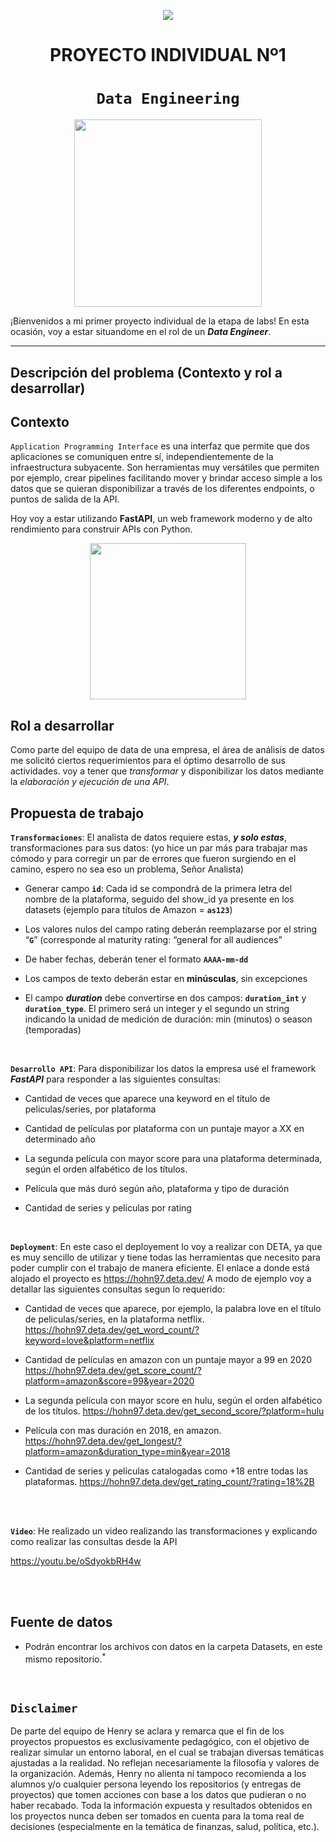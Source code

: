 <p align=center><img src=https://d31uz8lwfmyn8g.cloudfront.net/Assets/logo-henry-white-lg.png><p>

# <h1 align=center> **PROYECTO INDIVIDUAL Nº1** </h1>

# <h1 align=center>**`Data Engineering`**</h1>

<p align="center">
<img src="https://files.realpython.com/media/What-is-Data-Engineering_Watermarked.607e761a3c0e.jpg"  height=300>
</p>

¡Bienvenidos a mi primer proyecto individual de la etapa de labs! En esta ocasión, voy a estar situandome en el rol de un ***Data Engineer***.  

<hr>  

## **Descripción del problema (Contexto y rol a desarrollar)**

## Contexto

`Application Programming Interface`  es una interfaz que permite que dos aplicaciones se comuniquen entre sí, independientemente de la infraestructura subyacente. Son herramientas muy versátiles que permiten por ejemplo, crear pipelines facilitando mover y brindar acceso simple a los datos que se quieran disponibilizar a través de los diferentes endpoints, o puntos de salida de la API.

Hoy voy a estar utilizando **FastAPI**, un web framework moderno y de alto rendimiento para construir APIs con Python.
<p align=center>
<img src = 'https://i.ibb.co/9t3dD7D/blog-zenvia-imagens-3.png' height=250><p>

## Rol a desarrollar

Como parte del equipo de data de una empresa, el área de análisis de datos me solicitó ciertos requerimientos para el óptimo desarrollo de sus actividades. voy a tener que  *transformar* y disponibilizar los datos mediante la *elaboración y ejecución de una API*.



## **Propuesta de trabajo**

**`Transformaciones`**:  El analista de datos requiere estas, ***y solo estas***, transformaciones para sus datos: (yo hice un par más para trabajar mas cómodo y para corregir un par de errores que fueron surgiendo en el camino, espero no sea eso un problema, Señor Analista)


+ Generar campo **`id`**: Cada id se compondrá de la primera letra del nombre de la plataforma, seguido del show_id ya presente en los datasets (ejemplo para títulos de Amazon = **`as123`**)

+ Los valores nulos del campo rating deberán reemplazarse por el string “**`G`**” (corresponde al maturity rating: “general for all audiences”

+ De haber fechas, deberán tener el formato **`AAAA-mm-dd`**

+ Los campos de texto deberán estar en **minúsculas**, sin excepciones

+ El campo ***duration*** debe convertirse en dos campos: **`duration_int`** y **`duration_type`**. El primero será un integer y el segundo un string indicando la unidad de medición de duración: min (minutos) o season (temporadas)

<br/>

**`Desarrollo API`**:  Para disponibilizar los datos la empresa usé el framework ***FastAPI*** para responder a las siguientes consultas:

+ Cantidad de veces que aparece una keyword en el título de peliculas/series, por plataforma

+ Cantidad de películas por plataforma con un puntaje mayor a XX en determinado año

+ La segunda película con mayor score para una plataforma determinada, según el orden alfabético de los títulos.

+ Película que más duró según año, plataforma y tipo de duración

+ Cantidad de series y películas por rating
<br/>


**`Deployment`**: En este caso el deployement lo voy a realizar con DETA, ya que es muy sencillo de utilizar y tiene todas las herramientas que necesito para poder
cumplir con el trabajo de manera eficiente.
El enlace a donde está alojado el proyecto es https://hohn97.deta.dev/
A modo de ejemplo voy a detallar las siguientes consultas segun lo requerido: 

+ Cantidad de veces que aparece, por ejemplo, la palabra love en el título de peliculas/series, en la plataforma netflix.
        https://hohn97.deta.dev/get_word_count/?keyword=love&platform=netflix

+ Cantidad de películas en amazon con un puntaje mayor a 99 en 2020
        https://hohn97.deta.dev/get_score_count/?platform=amazon&score=99&year=2020

+ La segunda película con mayor score en hulu, según el orden alfabético de los títulos.
        https://hohn97.deta.dev/get_second_score/?platform=hulu

+ Película con mas duración en 2018, en amazon.
        https://hohn97.deta.dev/get_longest/?platform=amazon&duration_type=min&year=2018

+ Cantidad de series y películas catalogadas como +18 entre todas las plataformas.
        https://hohn97.deta.dev/get_rating_count/?rating=18%2B

<br/>

<br/>

**`Video`**: He realizado un video realizando las transformaciones y explicando como realizar las consultas desde la API


https://youtu.be/oSdyokbRH4w



<br/>



<br/>

## **Fuente de datos**

+ Podrán encontrar los archivos con datos en la carpeta Datasets, en este mismo repositorio.<sup>*</sup>
<br/>



## `Disclaimer`
De parte del equipo de Henry se aclara y remarca que el fin de los proyectos propuestos es exclusivamente pedagógico, con el objetivo de realizar simular un entorno laboral, en el cual se trabajan diversas temáticas ajustadas a la realidad. No reflejan necesariamente la filosofía y valores de la organización. Además, Henry no alienta ni tampoco recomienda a los alumnos y/o cualquier persona leyendo los repositorios (y entregas de proyectos) que tomen acciones con base a los datos que pudieran o no haber recabado. Toda la información expuesta y resultados obtenidos en los proyectos nunca deben ser tomados en cuenta para la toma real de decisiones (especialmente en la temática de finanzas, salud, política, etc.).
